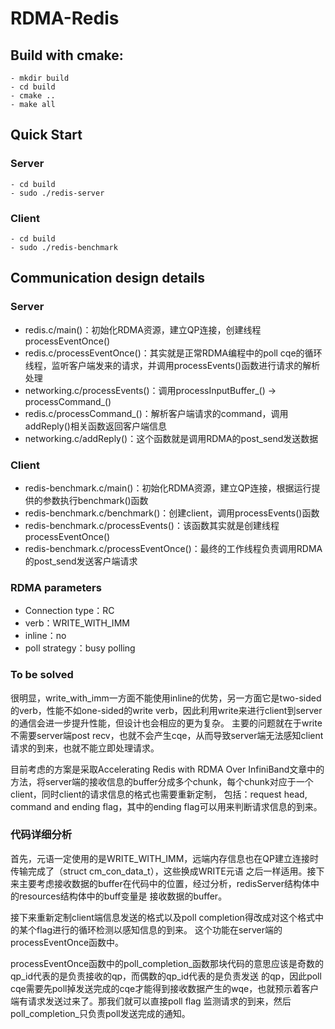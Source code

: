 # RDMA-Redis

## Build with cmake: ##

    - mkdir build
    - cd build
    - cmake ..  
    - make all
	
## Quick Start ##

### Server ###

    - cd build
    - sudo ./redis-server
	
### Client ###

    - cd build
    - sudo ./redis-benchmark

## Communication design details ##

### Server ###

* redis.c/main()：初始化RDMA资源，建立QP连接，创建线程processEventOnce()
* redis.c/processEventOnce()：其实就是正常RDMA编程中的poll cqe的循环线程，监听客户端发来的请求，并调用processEvents()函数进行请求的解析处理
* networking.c/processEvents()：调用processInputBuffer_() -> processCommand_()
* redis.c/processCommand_()：解析客户端请求的command，调用addReply()相关函数返回客户端信息
* networking.c/addReply()：这个函数就是调用RDMA的post_send发送数据

### Client ###

* redis-benchmark.c/main()：初始化RDMA资源，建立QP连接，根据运行提供的参数执行benchmark()函数
* redis-benchmark.c/benchmark()：创建client，调用processEvents()函数
* redis-benchmark.c/processEvents()：该函数其实就是创建线程processEventOnce()
* redis-benchmark.c/processEventOnce()：最终的工作线程负责调用RDMA的post_send发送客户端请求


### RDMA parameters ###

* Connection type：RC
* verb：WRITE_WITH_IMM
* inline：no
* poll strategy：busy polling


### To be solved ###

很明显，write_with_imm一方面不能使用inline的优势，另一方面它是two-sided的verb，性能不如one-sided的write verb，因此利用write来进行client到server的通信会进一步提升性能，但设计也会相应的更为复杂。
主要的问题就在于write不需要server端post recv，也就不会产生cqe，从而导致server端无法感知client请求的到来，也就不能立即处理请求。

目前考虑的方案是采取Accelerating Redis with RDMA Over InfiniBand文章中的方法，将server端的接收信息的buffer分成多个chunk，每个chunk对应于一个client，同时client的请求信息的格式也需要重新定制，
包括：request head, command and ending flag，其中的ending flag可以用来判断请求信息的到来。

### 代码详细分析 ###

首先，元语一定使用的是WRITE_WITH_IMM，远端内存信息也在QP建立连接时传输完成了（struct cm_con_data_t），这些换成WRITE元语
之后一样适用。接下来主要考虑接收数据的buffer在代码中的位置，经过分析，redisServer结构体中的resources结构体中的buff变量是
接收数据的buffer。

接下来重新定制client端信息发送的格式以及poll completion得改成对这个格式中的某个flag进行的循环检测以感知信息的到来。
这个功能在server端的processEventOnce函数中。

processEventOnce函数中的poll_completion_函数那块代码的意思应该是奇数的qp_id代表的是负责接收的qp，而偶数的qp_id代表的是负责发送
的qp，因此poll cqe需要先poll掉发送完成的cqe才能得到接收数据产生的wqe，也就预示着客户端有请求发送过来了。那我们就可以直接poll flag
监测请求的到来，然后poll_completion_只负责poll发送完成的通知。

